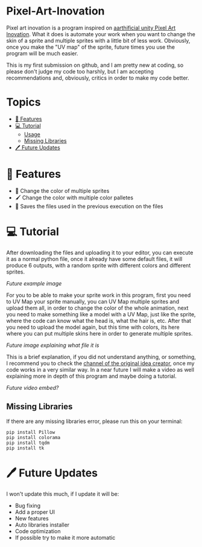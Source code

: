 # Pixel-Art-Inovation
Pixel art inovation is a program inspired on [aarthificial unity Pixel Art Inovation](https://youtu.be/HsOKwUwL1bE). What it does is automate your work when you want to change the skin of a sprite and multiple sprites with a little bit of less work. Obviously, once you make the "UV map" of the sprite, future times you use the program will be much easier.

This is my first submission on github, and I am pretty new at coding, so please don't judge my code too harshly, but I am accepting recommendations and, obviously, critics in order to make my code better.

# Topics
- [:rocket: Features](https://github.com/DavidAnastac1o/Pixel-Art-Inovation/edit/main/README.md#-features)
- [:computer: Tutorial](https://github.com/DavidAnastac1o/Pixel-Art-Inovation/edit/main/README.md#-tutorial)
  - [Usage](https://github.com/DavidAnastac1o/Pixel-Art-Inovation/edit/main/README.md#usage)
  - [Missing Libraries](https://github.com/DavidAnastac1o/Pixel-Art-Inovation/edit/main/README.md#missing-libraries)
- [:pen: Future Updates](https://github.com/DavidAnastac1o/Pixel-Art-Inovation/edit/main/README.md#%EF%B8%8F-future-updates)

# 🚀 Features
- :space_invader: Change the color of multiple sprites
- :paintbrush: Change the color with multiple color palletes
- :floppy_disk: Saves the files used in the previous execution on the files

# 💻 Tutorial
After downloading the files and uploading it to your editor, you can execute it as a normal python file, once it already have some default files, it will produce 6 outputs, with a random sprite with different colors and different sprites. 

*Future example image*

For you to be able to make your sprite work in this program, first you need to UV Map your sprite manually, you can UV Map multiple sprites and upload them all, in order to change the color of the whole animation, next you need to make something like a model with a UV Map, just like the sprite, where the code can know what the head is, what the hair is, etc. After that you need to upload the model again, but this time with colors, its here where you can put multiple skins here in order to generate multiple sprites.

*Future image explaining what file it is*

This is a brief explanation, if you did not understand anything, or something, I recommend you to check the [channel of the original idea creator](https://youtu.be/nYch_TIkq6w), once my code works in a very similar way. In a near future I will make a video as well explaining more in depth of this program and maybe doing a tutorial.

*Future video embed?*

## Missing Libraries
If there are any missing libraries error, please run this on your terminal:
```
pip install Pillow
pip install colorama
pip install tqdm
pip install tk
```

# 🖊️ Future Updates
I won't update this much, if I update it will be:
- Bug fixing
- Add a proper UI
- New features
- Auto libraries installer
- Code optimization
- If possible try to make it more automatic

